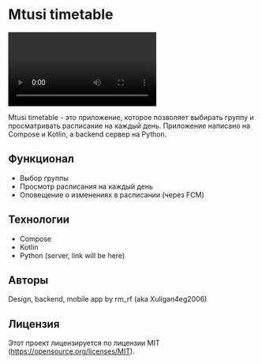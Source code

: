 # Mtusi timetable

![Демонстрация](imgs/demo.webm)

Mtusi timetable - это приложение, которое позволяет выбирать группу и просматривать расписание на каждый день. Приложение написано на Compose и Kotlin, а backend сервер на Python.

## Функционал

- Выбор группы
- Просмотр расписания на каждый день
- Оповещение о изменениях в расписании (через FCM)
  
## Технологии

- Compose
- Kotlin
- Python (server, link will be here)

## Авторы

Design, backend, mobile app by rm_rf (aka Xuligan4eg2006)

## Лицензия

Этот проект лицензируется по лицензии MIT (https://opensource.org/licenses/MIT).
